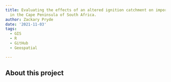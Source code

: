 ```yaml
---
title: Evaluating the effects of an altered ignition catchment on important biodiversity
  in the Cape Peninsula of South Africa.
author: Zackary Pryde
date: '2021-11-03'
tags:
  - GIS
  - R
  - GitHub
  - Geospatial

---
```


## About this project

